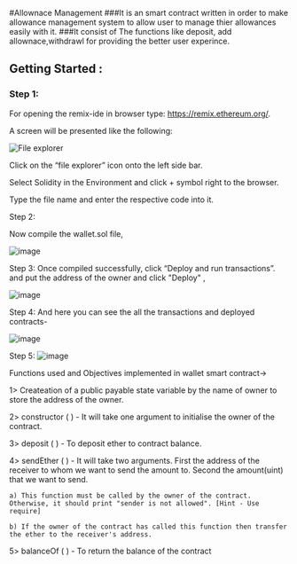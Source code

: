 #Allownace Management 
###It is an smart contract written in order to make allowance management system to allow user to manage thier allowances easily with it.
###It consist of The functions like deposit, add allownace,withdrawl for providing the better user experince.</p>
## Getting Started :


### Step 1:

For opening the remix-ide in browser type: https://remix.ethereum.org/.

A screen will be presented like the following:

![File explorer](https://user-images.githubusercontent.com/95535448/182686591-5ae38b05-1ea2-4532-9ee1-d368a43de36b.png)

Click on the “file explorer” icon onto the left side bar.

Select Solidity in the Environment and click + symbol right to the browser.

Type the file name and enter the respective code into it.

Step 2:

Now compile the wallet.sol file,

![image](https://user-images.githubusercontent.com/95926324/186484221-b0f0723a-430f-478e-8c7f-bf964faa9bce.png)


Step 3:
Once compiled successfully, click “Deploy and run transactions”. and put the address of the owner and click "Deploy"  ,

![image](https://user-images.githubusercontent.com/95926324/186484449-0b3bfd27-cd9d-4915-a714-db7fa024e136.png)

Step 4:
And here you can see the all the transactions and deployed contracts-

![image](https://user-images.githubusercontent.com/95926324/186484803-55411a4a-7653-43a6-9a98-56cac8062fed.png)

Step 5:
![image](https://user-images.githubusercontent.com/95926324/186483443-160f8b6d-7ed5-4e39-a353-a2ebcf376e27.png)

Functions used and Objectives implemented in wallet smart contract->

1> Createation of a public payable state variable by the name of owner to store the address of the owner.

2> constructor ( ) - It will take one argument to initialise the owner of the contract.

3> deposit ( ) - To deposit ether to contract balance.

4> sendEther ( ) - It will take two arguments. First the address of the receiver to whom we want to send the amount to. Second the amount(uint) that we want to send.

    a) This function must be called by the owner of the contract. Otherwise, it should print "sender is not allowed". [Hint - Use require]

    b) If the owner of the contract has called this function then transfer the ether to the receiver's address.

5> balanceOf ( ) - To return the balance of the contract
